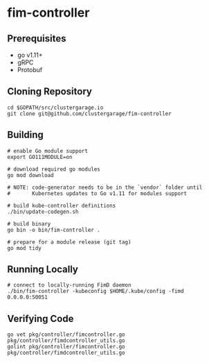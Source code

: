 # fim-controller

## Prerequisites

- go v1.11+
- gRPC
- Protobuf

## Cloning Repository

```
cd $GOPATH/src/clustergarage.io
git clone git@github.com/clustergarage/fim-controller
```

## Building

```
# enable Go module support
export GO111MODULE=on

# download required go modules
go mod download

# NOTE: code-generator needs to be in the `vendor` folder until
#       Kubernetes updates to Go v1.11 for modules support

# build kube-controller definitions
./bin/update-codegen.sh

# build binary
go bin -o bin/fim-controller .

# prepare for a module release (git tag)
go mod tidy
```

## Running Locally

```
# connect to locally-running FimD daemon
./bin/fim-controller -kubeconfig $HOME/.kube/config -fimd 0.0.0.0:50051
```

## Verifying Code

```
go vet pkg/controller/fimcontroller.go pkg/controller/fimdcontroller_utils.go
golint pkg/controller/fimcontroller.go pkg/controller/fimdcontroller_utils.go
```
